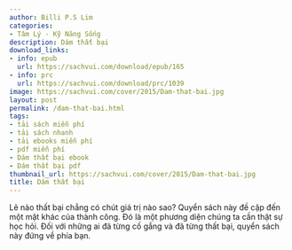 ```yaml
---
author: Billi P.S Lim
categories:
- Tâm Lý - Kỹ Năng Sống
description: Dám thất bại
download_links:
- info: epub
  url: https://sachvui.com/download/epub/165
- info: prc
  url: https://sachvui.com/download/prc/1039
image: https://sachvui.com/cover/2015/Dam-that-bai.jpg
layout: post
permalink: /dam-that-bai.html
tags:
- tải sách miễn phí
- tải sách nhanh
- tải ebooks miễn phí
- pdf miễn phí
- Dám thất bại ebook
- Dám thất bại pdf
thumbnail_url: https://sachvui.com/cover/2015/Dam-that-bai.jpg
title: Dám thất bại
---
```


 <div class="item-desc text-justify"> Lẽ nào thất bại chẳng có chút giá trị nào sao? Quyển sách này đề cập đến một mặt khác của thành công. Đó là một phương diện chúng ta cần thật sự học hỏi. Đối với những ai đã từng cố gắng và đã từng thất bại, quyển sách này đứng về phía bạn. </div>